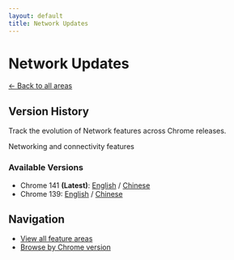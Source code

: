 ```yaml
---
layout: default
title: Network Updates
---
```


# Network Updates

[← Back to all areas](../index.html)

## Version History

Track the evolution of Network features across Chrome releases.

Networking and connectivity features

### Available Versions

- Chrome 141 **(Latest)**: [English](./chrome-141-en.html) / [Chinese](./chrome-141-zh.html)
- Chrome 139: [English](./chrome-139-en.html) / [Chinese](./chrome-139-zh.html)

## Navigation

- [View all feature areas](../index.html)
- [Browse by Chrome version](../../versions/index.html)
